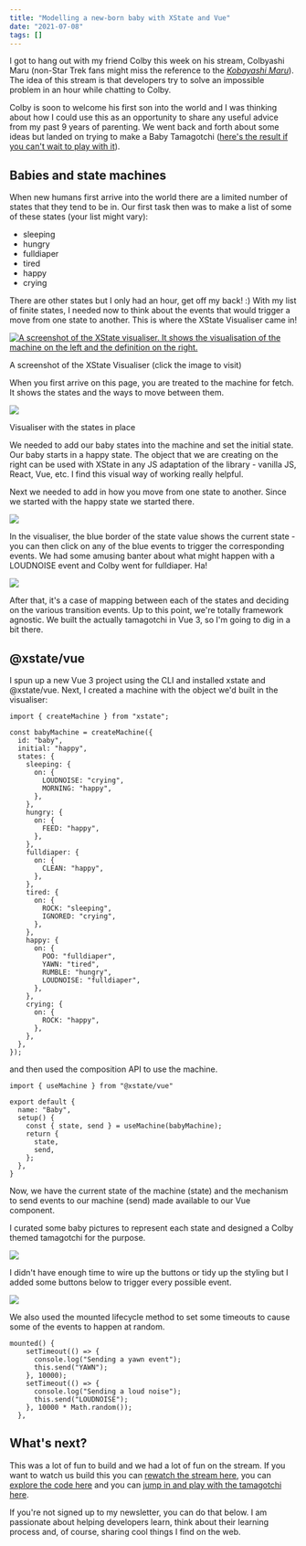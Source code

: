 ```yaml
---
title: "Modelling a new-born baby with XState and Vue"
date: "2021-07-08"
tags: []
---
```


I got to hang out with my friend Colby this week on his stream, Colbyashi Maru (non-Star Trek fans might miss the reference to the _[Kobayashi Maru](https://en.wikipedia.org/wiki/Kobayashi_Maru)_). The idea of this stream is that developers try to solve an impossible problem in an hour while chatting to Colby.

Colby is soon to welcome his first son into the world and I was thinking about how I could use this as an opportunity to share any useful advice from my past 9 years of parenting. We went back and forth about some ideas but landed on trying to make a Baby Tamagotchi ([here's the result if you can't wait to play with it](https://eager-wiles-dba3b3.netlify.app/)).

## Babies and state machines

When new humans first arrive into the world there are a limited number of states that they tend to be in. Our first task then was to make a list of some of these states (your list might vary):

- sleeping
- hungry
- fulldiaper
- tired
- happy
- crying

There are other states but I only had an hour, get off my back! :) With my list of finite states, I needed now to think about the events that would trigger a move from one state to another. This is where the XState Visualiser came in!

[![A screenshot of the XState visualiser. It shows the visualisation of the machine on the left and the definition on the right.](https://res.cloudinary.com/kc-cloud/images/w_1024,h_789/v1651772191/Screenshot-2021-07-08-at-08.48.11/Screenshot-2021-07-08-at-08.48.11.png?_i=AA)](https://xstate.js.org/viz/)

A screenshot of the XState Visualiser (click the image to visit)

When you first arrive on this page, you are treated to the machine for fetch. It shows the states and the ways to move between them.

![](https://res.cloudinary.com/kc-cloud/images/w_1024,h_688/v1651772187/Screenshot-2021-07-08-at-08.51.08/Screenshot-2021-07-08-at-08.51.08.png?_i=AA)

Visualiser with the states in place

We needed to add our baby states into the machine and set the initial state. Our baby starts in a happy state. The object that we are creating on the right can be used with XState in any JS adaptation of the library - vanilla JS, React, Vue, etc. I find this visual way of working really helpful.

Next we needed to add in how you move from one state to another. Since we started with the happy state we started there.

![](https://res.cloudinary.com/kc-cloud/images/w_1024,h_713/v1651772182/Screenshot-2021-07-08-at-08.54.18/Screenshot-2021-07-08-at-08.54.18.png?_i=AA)

In the visualiser, the blue border of the state value shows the current state - you can then click on any of the blue events to trigger the corresponding events. We had some amusing banter about what might happen with a LOUDNOISE event and Colby went for fulldiaper. Ha!

![](https://res.cloudinary.com/kc-cloud/images/v1651772179/Screenshot-2021-07-08-at-08.56.50/Screenshot-2021-07-08-at-08.56.50.png?_i=AA)

After that, it's a case of mapping between each of the states and deciding on the various transition events. Up to this point, we're totally framework agnostic. We built the actually tamagotchi in Vue 3, so I'm going to dig in a bit there.

## @xstate/vue

I spun up a new Vue 3 project using the CLI and installed xstate and @xstate/vue. Next, I created a machine with the object we'd built in the visualiser:

```
import { createMachine } from "xstate";

const babyMachine = createMachine({
  id: "baby",
  initial: "happy",
  states: {
    sleeping: {
      on: {
        LOUDNOISE: "crying",
        MORNING: "happy",
      },
    },
    hungry: {
      on: {
        FEED: "happy",
      },
    },
    fulldiaper: {
      on: {
        CLEAN: "happy",
      },
    },
    tired: {
      on: {
        ROCK: "sleeping",
        IGNORED: "crying",
      },
    },
    happy: {
      on: {
        POO: "fulldiaper",
        YAWN: "tired",
        RUMBLE: "hungry",
        LOUDNOISE: "fulldiaper",
      },
    },
    crying: {
      on: {
        ROCK: "happy",
      },
    },
  },
});
```

and then used the composition API to use the machine.

```
import { useMachine } from "@xstate/vue"

export default {
  name: "Baby",
  setup() {
    const { state, send } = useMachine(babyMachine);
    return {
      state,
      send,
    };
  },
}
```

Now, we have the current state of the machine (state) and the mechanism to send events to our machine (send) made available to our Vue component.

I curated some baby pictures to represent each state and designed a Colby themed tamagotchi for the purpose.

![](https://res.cloudinary.com/kc-cloud/images/v1651772176/Screenshot-2021-07-08-at-09.02.16/Screenshot-2021-07-08-at-09.02.16.png?_i=AA)

I didn't have enough time to wire up the buttons or tidy up the styling but I added some buttons below to trigger every possible event.

![](https://res.cloudinary.com/kc-cloud/images/v1651772173/Screenshot-2021-07-08-at-09.03.05/Screenshot-2021-07-08-at-09.03.05.png?_i=AA)

We also used the mounted lifecycle method to set some timeouts to cause some of the events to happen at random.

```
mounted() {
    setTimeout(() => {
      console.log("Sending a yawn event");
      this.send("YAWN");
    }, 10000);
    setTimeout(() => {
      console.log("Sending a loud noise");
      this.send("LOUDNOISE");
    }, 10000 * Math.random());
  },
```

## What's next?

This was a lot of fun to build and we had a lot of fun on the stream. If you want to watch us build this you can [rewatch the stream here](https://www.youtube.com/watch?v=FL6HKw6_Bro), you can [explore the code here](https://github.com/doingandlearning/baby-tamogatchi) and you can [jump in and play with the tamagotchi here](https://eager-wiles-dba3b3.netlify.app/).

If you're not signed up to my newsletter, you can do that below. I am passionate about helping developers learn, think about their learning process and, of course, sharing cool things I find on the web.
